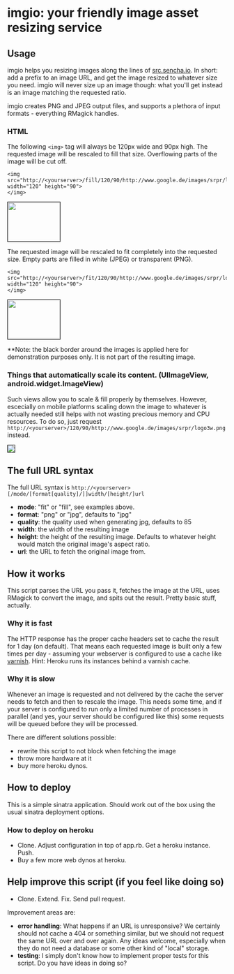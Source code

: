 # imgio: your friendly image asset resizing service

## Usage

imgio helps you resizing images along the lines of [src.sencha.io](http://www.sencha.com/learn/how-to-use-src-sencha-io/). In short: add a prefix to an image URL, and get the image resized to whatever size you need. imgio will never size up an image though: what you'll get instead is 
an image matching the requested ratio.

imgio creates PNG and JPEG output files, and supports a plethora of input formats - everything RMagick handles.

### HTML

The following `<img>` tag will always be 120px wide and 90px high. The requested image will be rescaled to fill that size. Overflowing parts of the image will be cut off.

    <img src="http://<yourserver>/fill/120/90/http://www.google.de/images/srpr/logo3w.png" width="120" height="90">
    </img>

<img src="http://imgio.heroku.com/fill/120/90/http://www.google.de/images/srpr/logo3w.png" width="120" height="90"  style="border: 1px solid black">
</img>

The requested image will be rescaled to fit completely into the requested size. Empty parts are filled
in white (JPEG) or transparent (PNG).

    <img src="http://<yourserver>/fit/120/90/http://www.google.de/images/srpr/logo3w.png" width="120" height="90">
    </img>

<img src="http://imgio.heroku.com/fit/png/120/90/http://www.google.de/images/srpr/logo3w.png" width="120" height="90"  style="border: 1px solid black">
</img>

**Note: the black border around the images is applied here for demonstration purposes only. It is not part of the resulting image.

### Things that automatically scale its content. (UIImageView, android.widget.ImageView)

Such views allow you to scale & fill properly by themselves. However, escecially on mobile 
platforms scaling down the image to whatever is actually needed still helps with not 
wasting precious memory and CPU resources. To do so, just request `http://<yourserver>/120/90/http://www.google.de/images/srpr/logo3w.png` instead.
  
<img src="http://imgio.heroku.com/120/90/http://www.google.de/images/srpr/logo3w.png" style="border: 1px solid black">
</img>

## The full URL syntax

The full URL syntax is `http://<yourserver>[/mode/[format[quality]/]]width/[height/]url`

* **mode**: "fit" or "fill", see examples above.
* **format**: "png" or "jpg", defaults to "jpg"
* **quality**: the quality used when generating jpg, defaults to 85
* **width**: the width of the resulting image
* **height**: the height of the resulting image. Defaults to whatever height would match the original image's aspect ratio.
* **url**: the URL to fetch the original image from.

## How it works

This script parses the URL you pass it, fetches the image at the URL, uses RMagick to convert the image, and spits out the result. Pretty basic stuff, actually.

### Why it is fast

The HTTP response has the proper cache headers set to cache the result for 1 day (on default). That means
each requested image is built only a few times per day - assuming your webserver is configured to use a cache like [varnish](https://www.varnish-cache.org/). Hint: Heroku runs its instances behind a varnish cache.

### Why it is slow

Whenever an image is requested and not delivered by the cache the server needs to fetch and then to rescale the image. 
This needs some time, and if your server is configured to run only a limited number of processes in parallel (and yes, your server should be configured like this) some requests will be queued before they will be processed.

There are different solutions possible: 

- rewrite this script to not block when fetching the image
- throw more hardware at it
- buy more heroku dynos.

## How to deploy

This is a simple sinatra application. Should work out of the box using the usual sinatra deployment options.

### How to deploy on heroku

- Clone. Adjust configuration in top of app.rb. Get a heroku instance. Push.
- Buy a few more web dynos at heroku.

## Help improve this script (if you feel like doing so)

- Clone. Extend. Fix. Send pull request.

Improvement areas are:

- **error handling**: What happens if an URL is unresponsive? We certainly should not cache a 404 or something
  similar, but we should not request the same URL over and over again. Any ideas welcome, especially when
  they do not need a database or some other kind of "local" storage. 
- **testing**: I simply don't know how to implement proper tests for this script. Do you have ideas in doing so?
